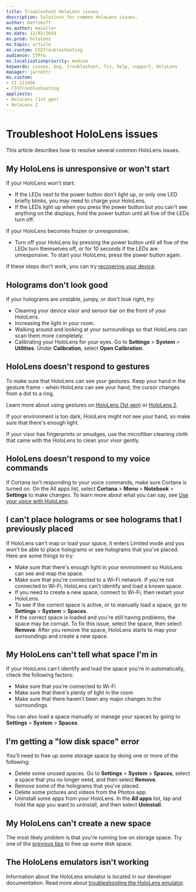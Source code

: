 ```yaml
---
title: Troubleshoot HoloLens issues
description: Solutions for common HoloLens issues.
author: mattzmsft
ms.author: mazeller
ms.date: 12/02/2019
ms.prod: hololens
ms.topic: article
ms.custom: CSSTroubleshooting
audience: ITPro
ms.localizationpriority: medium
keywords: issues, bug, troubleshoot, fix, help, support, HoloLens
manager: jarrettr
ms.custom: 
- CI 111456
- CSSTroubleshooting
appliesto:
- HoloLens (1st gen)
- HoloLens 2
---
```


# Troubleshoot HoloLens issues

This article describes how to resolve several common HoloLens issues.

## My HoloLens is unresponsive or won't start

If your HoloLens won't start:

- If the LEDs next to the power button don't light up, or only one LED briefly blinks, you may need to charge your HoloLens.
- If the LEDs light up when you press the power button but you can't see anything on the displays, hold the power button until all five of the LEDs turn off.

If your HoloLens becomes frozen or unresponsive:

- Turn off your HoloLens by pressing the power button until all five of the LEDs turn themselves off, or for 10 seconds if the LEDs are unresponsive. To start your HoloLens, press the power button again.

If these steps don't work, you can try [recovering your device](hololens-recovery.md).

## Holograms don't look good

If your holograms are unstable, jumpy, or don't look right, try:

- Cleaning your device visor and sensor bar on the front of your HoloLens.
- Increasing the light in your room.
- Walking around and looking at your surroundings so that HoloLens can scan them more completely.
- Calibrating your HoloLens for your eyes. Go to **Settings** > **System** > **Utilities**. Under **Calibration**, select **Open Calibration**.

## HoloLens doesn't respond to gestures

To make sure that HoloLens can see your gestures.  Keep your hand in the gesture frame - when HoloLens can see your hand, the cursor changes from a dot to a ring.

Learn more about using gestures on [HoloLens (1st gen)](hololens1-basic-usage.md#use-hololens-with-your-hands) or [HoloLens 2](hololens2-basic-usage.md#the-hand-tracking-frame).

If your environment is too dark, HoloLens might not see your hand, so make sure that there's enough light.

If your visor has fingerprints or smudges, use the microfiber cleaning cloth that came with the HoloLens to clean your visor gently.

## HoloLens doesn't respond to my voice commands

If Cortana isn't responding to your voice commands, make sure Cortana is turned on. On the All apps list, select **Cortana** > **Menu** > **Notebook** > **Settings** to make changes. To learn more about what you can say, see [Use your voice with HoloLens](hololens-cortana.md).

## I can't place holograms or see holograms that I previously placed

If HoloLens can't map or load your space, it enters Limited mode and you won't be able to place holograms or see holograms that you've placed. Here are some things to try:

- Make sure that there's enough light in your environment so HoloLens can see and map the space.
- Make sure that you're connected to a Wi-Fi network. If you're not connected to Wi-Fi, HoloLens can't identify and load a known space.
- If you need to create a new space, connect to Wi-Fi, then restart your HoloLens.
- To see if the correct space is active, or to manually load a space, go to **Settings** > **System** > **Spaces**.
- If the correct space is loaded and you're still having problems, the space may be corrupt. To fix this issue, select the space, then select **Remove**. After you remove the space, HoloLens starts to map your surroundings and create a new space.

## My HoloLens can't tell what space I'm in

If your HoloLens can't identify and load the space you're in automatically, check the following factors:

- Make sure that you're connected to Wi-Fi
- Make sure that there's plenty of light in the room
- Make sure that there haven't been any major changes to the surroundings.

You can also load a space manually or manage your spaces by going to **Settings** > **System** > **Spaces**.

## I'm getting a "low disk space" error

You'll need to free up some storage space by doing one or more of the following:

- Delete some unused spaces. Go to **Settings** > **System** > **Spaces**, select a space that you no longer need, and then select **Remove**.
- Remove some of the holograms that you've placed.
- Delete some pictures and videos from the Photos app.
- Uninstall some apps from your HoloLens. In the **All apps** list, tap and hold the app you want to uninstall, and then select **Uninstall**.

## My HoloLens can't create a new space

The most likely problem is that you're running low on storage space. Try one of the [previous tips](#im-getting-a-low-disk-space-error) to free up some disk space.

## The HoloLens emulators isn't working

Information about the HoloLens emulator is located in our developer documentation.  Read more about [troubleshooting the HoloLens emulator](https://docs.microsoft.com/windows/mixed-reality/using-the-hololens-emulator#troubleshooting).

